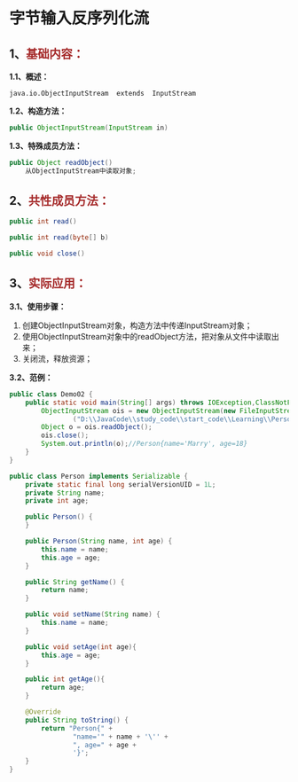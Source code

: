 # 字节输入反序列化流

## 1、<span style="color:brown">基础内容：</span>

**1.1、概述：**

`java.io.ObjectInputStream  extends  InputStream`

**1.2、构造方法：**

<!--这里可以是InputStream抽象类对象, 或者子类FileInputStream-->

```java
public ObjectInputStream(InputStream in)
```

**1.3、特殊成员方法：**

```java
public Object readObject()
    从ObjectInputStream中读取对象;
```



## 2、<span style="color:brown">共性成员方法：</span>

```java
public int read()
```

```java
public int read(byte[] b)
```

```java
public void close()
```



## 3、<span style="color:brown">实际应用：</span>

**3.1、使用步骤：**

1. 创建ObjectInputStream对象，构造方法中传递InputStream对象；
2. 使用ObjectInputStream对象中的readObject方法，把对象从文件中读取出来；
3. 关闭流，释放资源；

**3.2、范例：**

```java
public class Demo02 {
    public static void main(String[] args) throws IOException,ClassNotFoundException {
        ObjectInputStream ois = new ObjectInputStream(new FileInputStream
                ("D:\\JavaCode\\study_code\\start_code\\Learning\\Person.txt"));
        Object o = ois.readObject();
        ois.close();
        System.out.println(o);//Person{name='Marry', age=18}
    }
}
```

```java
public class Person implements Serializable {
    private static final long serialVersionUID = 1L;
    private String name;
    private int age;

    public Person() {
    }

    public Person(String name, int age) {
        this.name = name;
        this.age = age;
    }

    public String getName() {
        return name;
    }

    public void setName(String name) {
        this.name = name;
    }

    public void setAge(int age){
        this.age = age;
    }

    public int getAge(){
        return age;
    }

    @Override
    public String toString() {
        return "Person{" +
                "name='" + name + '\'' +
                ", age=" + age +
                '}';
    }
}
```
